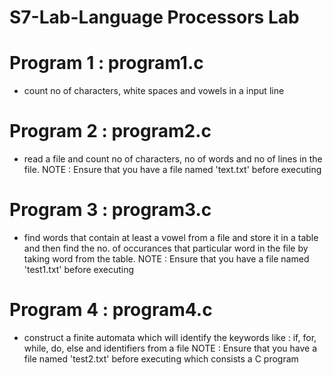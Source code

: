 # S7-Lab-Language Processors Lab

# Program 1 : program1.c
- count no of characters, white spaces and vowels in a input line

# Program 2 : program2.c
- read a file and count no of characters, no of words and no of lines in the file.
NOTE : Ensure that you have a file named 'text.txt' before executing

# Program 3 : program3.c
- find words that contain at least a vowel from a file and store it in a table and then find the no. of occurances that particular word in the file by taking word from the table.
NOTE : Ensure that you have a file named 'test1.txt' before executing

# Program 4 : program4.c
- construct a finite automata which will identify the keywords like : if, for, while, do, else and identifiers from a file
NOTE : Ensure that you have a file named 'test2.txt' before executing which consists a C program
